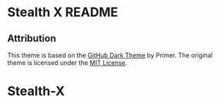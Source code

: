 # Stealth X README

## Attribution

This theme is based on the [GitHub Dark Theme](https://github.com/example/original-repo-link) by Primer. The original theme is licensed under the [MIT License](https://github.com/primer/github-vscode-theme/blob/main/LICENSE).
# Stealth-X
